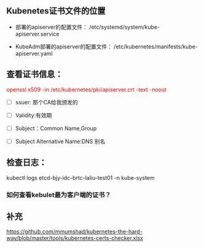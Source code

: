 ## Kubenetes证书文件的位置


* 部署的apiserver的配置文件：
/etc/systemd/system/kube-apiserver.service

* KubeAdm部署的apiserver的配置文件：
/etc/kubernetes/manifests/kube-apiserver.yaml

## 查看证书信息：

<font color="red">openssl x509 -in /etc/kubernetes/pki/apiserver.crt -text -noout </font>
- [ ] ssuer: 那个CA给我颁发的
- [ ] Validity:有效期
- [ ] Subject：Common Name,Group
- [ ] Subject Alternative Name:DNS 别名


## 检查日志：

kubectl logs etcd-bjy-idc-brtc-laliu-test01 -n kube-system

### 如何查看kebulet最为客户端的证书？
## 补充
https://github.com/mmumshad/kubernetes-the-hard-way/blob/master/tools/kubernetes-certs-checker.xlsx